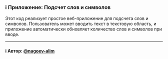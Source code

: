 ### ℹ️ Приложение: Подсчет слов и символов

Этот код реализует простое веб-приложение для подсчета слов и символов.
Пользователь может вводить текст в текстовую область, и приложение 
автоматически обновляет количество слов и символов при вводе.

-----
#### ℹ️ Автор: [@nagoev-alim](https://github.com/nagoev-alim)

